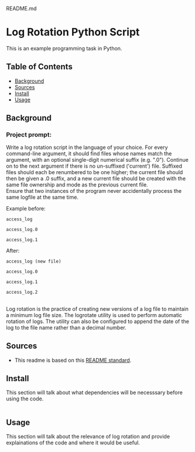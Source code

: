 README.md

# Log Rotation Python Script

This is an example programming task in Python.

## Table of Contents

- [Background](#background)
- [Sources](#sources)
- [Install](#install)
- [Usage](#usage)

## Background

### Project prompt:

Write a log rotation script in the language of your choice. For every command-line argument, it should find files whose names match the argument, 
with an optional single-digit numerical suffix (e.g. ".0"). Continue on to the next argument if there is no un-suffixed ('current') file. 
Suffixed files should each be renumbered to be one higher; the current file should then be given a .0 suffix, and a new current file 
should be created with the same file ownership and mode as the previous current file.  
Ensure that two instances of the program never accidentally process the same logfile at the same time.

Example before:
```
access_log

access_log.0

access_log.1
```

After:

```
access_log (new file)

access_log.0

access_log.1

access_log.2
```

##

Log rotation is the practice of creating new versions of a log file to maintain a minimum log file size. 
The logrotate utility is used to perform automatic rotation of logs.
The utility can also be configured to append the date of the log to the file name rather than a decimal number.

## Sources
- This readme is based on this [README standard](https://github.com/RichardLitt/standard-readme).

## Install

This section will talk about what dependencies will be necesssary before using the code. 

```
```

## Usage

This section will talk about the relevance of log rotation and provide explainations of the code and where it would be useful.

```
```
